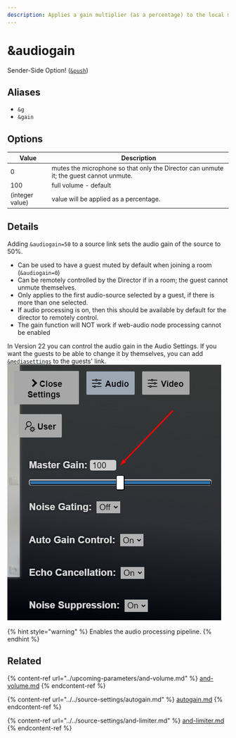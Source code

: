 ```yaml
---
description: Applies a gain multiplier (as a percentage) to the local microphone
---
```


# \&audiogain

Sender-Side Option! ([`&push`](../../source-settings/push.md))

## Aliases

* `&g`
* `&gain`

## Options

| Value           | Description                                                                            |
| --------------- | -------------------------------------------------------------------------------------- |
| 0               | mutes the microphone so that only the Director can unmute it; the guest cannot unmute. |
| 100             | full volume - default                                                                  |
| (integer value) | value will be applied as a percentage.                                                 |

## Details

Adding `&audiogain=50` to a source link sets the audio gain of the source to 50%.

* Can be used to have a guest muted by default when joining a room (`&audiogain=0`)
* Can be remotely controlled by the Director if in a room; the guest cannot unmute themselves.
* Only applies to the first audio-source selected by a guest, if there is more than one selected.
* If audio processing is on, then this should be available by default for the director to remotely control.
* The gain function will NOT work if web-audio node processing cannot be enabled

In Version 22 you can control the audio gain in the Audio Settings. If you want the guests to be able to change it by themselves, you can add [`&mediasettings`](../../newly-added-parameters/and-mediasettings.md) to the guests' link.\
![](<../../.gitbook/assets/image (93) (2).png>)

{% hint style="warning" %}
Enables the audio processing pipeline.
{% endhint %}

## Related

{% content-ref url="../upcoming-parameters/and-volume.md" %}
[and-volume.md](../upcoming-parameters/and-volume.md)
{% endcontent-ref %}

{% content-ref url="../../source-settings/autogain.md" %}
[autogain.md](../../source-settings/autogain.md)
{% endcontent-ref %}

{% content-ref url="../../source-settings/and-limiter.md" %}
[and-limiter.md](../../source-settings/and-limiter.md)
{% endcontent-ref %}
